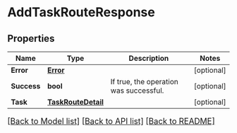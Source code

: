 # AddTaskRouteResponse

## Properties

Name | Type | Description | Notes
------------ | ------------- | ------------- | -------------
**Error** | [**Error**](Error.md) |  | [optional] 
**Success** | **bool** | If true, the operation was successful. | [optional] 
**Task** | [**TaskRouteDetail**](TaskRouteDetail.md) |  | [optional] 

[[Back to Model list]](../README.md#documentation-for-models) [[Back to API list]](../README.md#documentation-for-api-endpoints) [[Back to README]](../README.md)

<style>
     p, ul, ol, li { font-size: 18px !important;}
</style>


